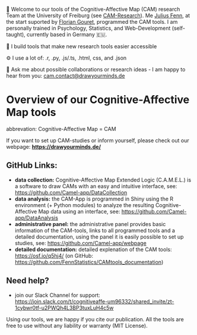 👋 Welcome to our tools of the  Cognitive-Affective Map (CAM) research Team at the University of Freiburg (see [CAM-Research](https://www.psychologie.uni-freiburg.de/abteilungen/Allgemeine.Psychologie/research/cam-research)). Me [Julius Fenn](https://github.com/FennStatistics), at the start suported by [Florian Gouret](https://github.com/Aodarium), programmed the CAM tools. I am personally trained in Psychology, Statistics, and Web-Development (self-taught), currently based in Germany 🇪🇺.

🔭 I build tools that make new research tools easier accessible
    
⚙️ I use a lot of: .r, .py, .js/.ts, .html, css, and .json 

💬 Ask me about possible collaborations or research ideas - I am happy to hear from you: <cam.contact@drawyourminds.de>

# Overview of our Cognitive-Affective Map tools
abbrevation: Cognitive-Affective Map = CAM

If you want to set up CAM-studies or inform yourself, please check out our webpage: **https://drawyourminds.de/**

## GitHub Links: 

- **data collection:** Cognitive-Affective Map Extended Logic (C.A.M.E.L.) is a software to draw CAMs with an easy and intuitive interface, see: https://github.com/Camel-app/DataCollection
- **data analysis:** the CAM-App is programmed in Shiny using the R environment (+ Python modules) to analyze the resulting Cognitive-Affective Map data using an interface, see: https://github.com/Camel-app/DataAnalysis
- **administrative panel:** the administrative panel provides basic information of the CAM-tools, links to all programmed tools and a detailed documentation, using the panel it is easily possible to set up studies, see: https://github.com/Camel-app/webpage
- **detailed documentation:** detailed explenation of the CAM tools: https://osf.io/q5hj4/ (on GitHub: https://github.com/FennStatistics/CAMtools_documentation)
 
## Need help?

- join our Slack Channel for support: https://join.slack.com/t/cognitiveaffe-um96332/shared_invite/zt-1cybwr0tf-u2PWQh4L3BP3tuxLuH4c5w


Using our tools, we are happy if you cite our publication. All the tools are free to use without any liability or warranty (MIT License).
